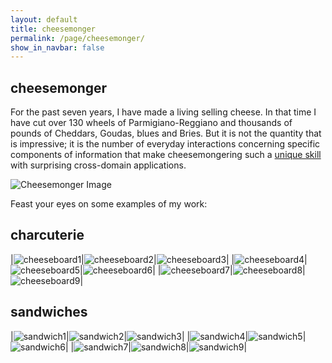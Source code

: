 ```yaml
---
layout: default
title: cheesemonger
permalink: /page/cheesemonger/
show_in_navbar: false
---
```


## cheesemonger

For the past seven years, I have made a living selling cheese. In that time I have cut over 130 wheels of Parmigiano-Reggiano and thousands of pounds of Cheddars, Goudas, blues and Bries. But it is not the quantity that is impressive; it is the number of everyday interactions concerning specific components of information that make cheesemongering such a [unique skill](https://psibir.github.io/article/What-Cheesemongers-Bring-To-The-Table/) with surprising cross-domain applications.

![Cheesemonger Image](/assets/images/personal/cheesemonger.JPG)

Feast your eyes on some examples of my work:

## charcuterie

|![cheeseboard1](/assets/images/charcuterie/cheeseboard1.JPG)|![cheeseboard2](/assets/images/charcuterie/cheeseboard2.JPG)|![cheeseboard3](/assets/images/charcuterie/cheeseboard3.JPG)|
|![cheeseboard4](/assets/images/charcuterie/cheeseboard4.JPG)|![cheeseboard5](/assets/images/charcuterie/cheeseboard5.JPG)|![cheeseboard6](/assets/images/charcuterie/cheeseboard6.JPG)|
|![cheeseboard7](/assets/images/charcuterie/cheeseboard7.JPG)|![cheeseboard8](/assets/images/charcuterie/cheeseboard8.JPG)|![cheeseboard9](/assets/images/charcuterie/cheeseboard9.JPG)|

## sandwiches

|![sandwich1](/assets/images/sandwiches/sandwich1.JPG)|![sandwich2](/assets/images/sandwiches/sandwich2.JPG)|![sandwich3](/assets/images/sandwiches/sandwich3.JPG)|
|![sandwich4](/assets/images/sandwiches/sandwich4.JPG)|![sandwich5](/assets/images/sandwiches/sandwich5.JPG)|![sandwich6](/assets/images/sandwiches/sandwich6.JPG)|
|![sandwich7](/assets/images/sandwiches/sandwich7.JPG)|![sandwich8](/assets/images/sandwiches/sandwich8.JPG)|![sandwich9](/assets/images/sandwiches/sandwich9.JPG)|
